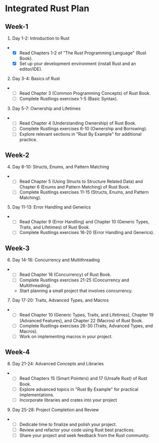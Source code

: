 # Integrated Rust Plan

## Week-1

1. Day 1-2: Introduction to Rust
- - [x] Read Chapters 1-2 of "The Rust Programming Language" (Rust Book).
  * [x] Set up your development environment (install Rust and an editor/IDE).

2. Day 3-4: Basics of Rust
* * [ ] Read Chapter 3 (Common Programming Concepts) of Rust Book.
  * [ ] Complete Rustlings exercises 1-5 (Basic Syntax).

 3. Day 5-7: Ownership and Lifetimes
 * * [ ] Read Chapter 4 (Understanding Ownership) of Rust Book.
   * [ ] Complete Rustlings exercises 6-10 (Ownership and Borrowing).
   * [ ] Explore relevant sections in "Rust By Example" for additional practice.

## Week-2

4. Day 8-10: Structs, Enums, and Pattern Matching
* * [ ] Read Chapter 5 (Using Structs to Structure Related Data) and Chapter 6 (Enums and Pattern Matching) of Rust Book.
  * [ ] Complete Rustlings exercises 11-15 (Structs, Enums, and Pattern Matching). 

5. Day 11-13: Error Handling and Generics

* * [ ] Read Chapter 9 (Error Handling) and Chapter 10 (Generic Types, Traits, and Lifetimes) of Rust Book.
  * [ ] Complete Rustlings exercises 16-20 (Error Handling and Generics).

## Week-3

6. Day 14-16: Concurrency and Multithreading
* * [ ] Read Chapter 16 (Concurrency) of Rust Book.
  * [ ] Complete Rustlings exercises 21-25 (Concurrency and Multithreading).
  * Start planning a small project that involves concurrency.

7. Day 17-20: Traits, Advanced Types, and Macros
* * [ ] Read Chapter 10 (Generic Types, Traits, and Lifetimes), Chapter 19 (Advanced Features), and Chapter 22 (Macros) of Rust Book.
  * [ ] Complete Rustlings exercises 26-30 (Traits, Advanced Types, and Macros).
  * [ ] Work on implementing macros in your project.

## Week-4

8. Day 21-24: Advanced Concepts and Libraries
* * [ ] Read Chapters 15 (Smart Pointers) and 17 (Unsafe Rust) of Rust Book.
  * [ ] Explore advanced topics in "Rust By Example" for practical implementations.
  * [ ] Incorporate libraries and crates into your project

9. Day 25-28: Project Completion and Review
* * [ ] Dedicate time to finalize and polish your project.
  * [ ] Review and refactor your code using Rust best practices.
  * [ ] Share your project and seek feedback from the Rust community.
